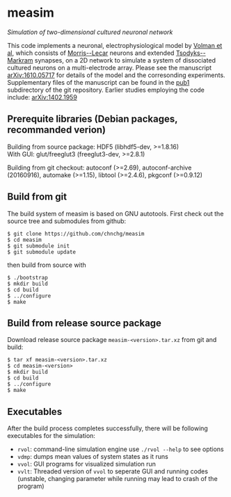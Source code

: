# measim
*Simulation of two-dimensional cultured neuronal network*

This code implements a neuronal, electrophysiological model by [Volman et al](http://dx.doi.org/10.1088/1478-3975/4/2/003), which consists of [Morris--Lecar](https://dx.doi.org/10.1016%2FS0006-3495(81)84782-0) neurons and extended [Tsodyks--Markram](http://www.pnas.org/content/94/2/719) synapses, on a 2D network to simulate a system of dissociated cultured neurons on a multi-electrode array. Please see the manuscript [arXiv:1610.05717](https://arxiv.org/abs/1610.05717) for details of the model and the corresonding experiments. Supplementary files of the manuscript can be found in the [pub1](pub1/) subdirectory of the git repository. Earlier studies employing the code include: [arXiv:1402.1959](https://arxiv.org/abs/1402.1959)

## Prerequite libraries (Debian packages, recommanded verion)
Building from source package: HDF5 (libhdf5-dev, >=1.8.16)  
With GUI: glut/freeglut3 (freeglut3-dev, >=2.8.1)  

Building from git checkout: autoconf (>=2.69), autoconf-archive (20160916), automake (>=1.15), libtool (>=2.4.6), pkgconf (>=0.9.12)

## Build from git
The build system of measim is based on GNU autotools. First check out the source tree and submodules from github:

    $ git clone https://github.com/chnchg/measim
    $ cd measim
    $ git submodule init
    $ git submodule update

then build from source with

    $ ./bootstrap
    $ mkdir build
    $ cd build
    $ ../configure
    $ make

## Build from release source package
Download release source package `measim-<version>.tar.xz` from git and build:

    $ tar xf measim-<version>.tar.xz
    $ cd measim-<version>
    $ mkdir build
    $ cd build
    $ ../configure
    $ make

## Executables
After the build process completes successfully, there will be following executables for the simulation:
* `rvol`: command-line simulation engine use `./rvol --help` to see options
* `vdmp`: dumps mean values of system states as it runs
* `vvol`: GUI programs for visualized simulation run
* `vvlt`: Threaded version of `vvol` to seperate GUI and running codes (unstable, changing parameter while running may lead to crash of the program)
